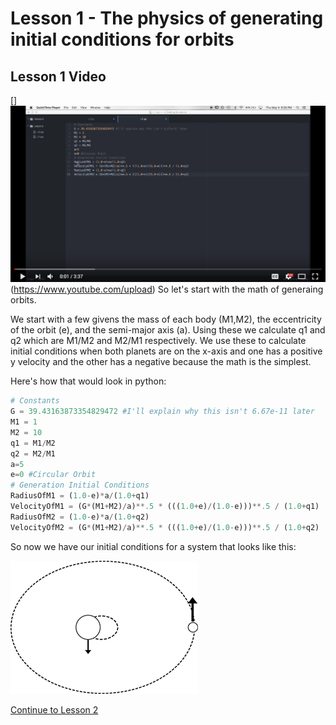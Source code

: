 # Lesson 1 - The physics of generating initial conditions for orbits
## Lesson 1 Video
[]![Lesson 1 Video](https://github.com/UncleIroh/Learning-Rebound/blob/master/L1.png?raw=true)(https://www.youtube.com/upload)
So let's start with the math of generaing orbits.


We start with a few givens the mass of each body (M1,M2), the eccentricity of the orbit (e), and the semi-major axis (a). Using these we calculate q1 and q2 which are M1/M2 and M2/M1 respectively. We use these to calculate initial conditions when both planets are on the x-axis and one has a positive y velocity and the other has a negative because the math is the simplest.

Here's how that would look in python:
```python
# Constants
G = 39.43163873354829472 #I'll explain why this isn't 6.67e-11 later
M1 = 1
M2 = 10
q1 = M1/M2
q2 = M2/M1
a=5
e=0 #Circular Orbit
# Generation Initial Conditions
RadiusOfM1 = (1.0-e)*a/(1.0+q1)
VelocityOfM1 = (G*(M1+M2)/a)**.5 * (((1.0+e)/(1.0-e)))**.5 / (1.0+q1)
RadiusOfM2 = (1.0-e)*a/(1.0+q2)
VelocityOfM2 = (G*(M1+M2)/a)**.5 * (((1.0+e)/(1.0-e)))**.5 / (1.0+q2)
```


So now we have our initial conditions for a system that looks like this:

![2bodyimage](https://raw.githubusercontent.com/UncleIroh/Learning-Rebound/master/2Body%20copy.png)

[Continue to Lesson 2](https://github.com/UncleIroh/Learning-Rebound/blob/master/Lesson2.md)
